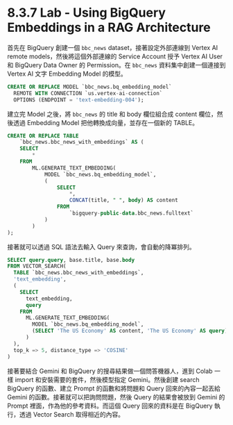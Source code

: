# 8.3.7 Lab - Using BigQuery Embeddings in a RAG Architecture

首先在 BigQuery 創建一個 `bbc_news` dataset，接著設定外部連線到 Vertex AI remote models，然後將這個外部連線的 Service Account 授予 Vertex AI User 和 BigQuery Data Owner 的 Permission。在 `bbc_news` 資料集中創建一個連接到 Vertex AI 文字 Embedding Model 的模型。

```SQL
CREATE OR REPLACE MODEL `bbc_news.bq_embedding_model`
  REMOTE WITH CONNECTION `us.vertex-ai-connection`
  OPTIONS (ENDPOINT = 'text-embedding-004');
```

建立完 Model 之後，將 `bbc_news` 的 title 和 body 欄位組合成 content 欄位，然後透過 Embedding Model 把他轉換成向量，並存在一個新的 TABLE。

```SQL
CREATE OR REPLACE TABLE
	`bbc_news.bbc_news_with_embeddings` AS (
	SELECT
		*
	FROM
		ML.GENERATE_TEXT_EMBEDDING(
			MODEL `bbc_news.bq_embedding_model`,
			(
				SELECT
					*,
					CONCAT(title, " ", body) AS content
				FROM
					`bigquery-public-data.bbc_news.fulltext`
			)
		)
);
```

接著就可以透過 SQL 語法去輸入 Query 來查詢，會自動的降冪排列。

```SQL
SELECT query.query, base.title, base.body
FROM VECTOR_SEARCH(
  TABLE `bbc_news.bbc_news_with_embeddings`,
  'text_embedding',
  (
    SELECT
      text_embedding,
      query
    FROM
      ML.GENERATE_TEXT_EMBEDDING(
        MODEL `bbc_news.bq_embedding_model`,
        (SELECT 'The US Economy' AS content, 'The US Economy' AS query)
      )
  ),
  top_k => 5, distance_type => 'COSINE'
)
```

接著要結合 Gemini 和 BigQuery 的搜尋結果做一個問答機器人，進到 Colab 一樣 import 和安裝需要的套件，然後模型指定 Gemini。然後創建 search BigQuery 的函數、建立 Prompt 的函數和將問題和 Query 回來的內容一起丟給 Gemini 的函數。接著就可以把詢問問題，然後 Query 的結果會被放到 Gemini 的 Prompt 裡面，作為他的參考資料。而這個 Query 回來的資料是在 BigQuery 執行，透過 Vector Search 取得相近的內容。
